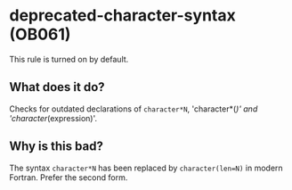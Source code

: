 # deprecated-character-syntax (OB061)
This rule is turned on by default.

## What does it do?
Checks for outdated declarations of `character*N`,
'character*(*)' and 'character*(expression)'.

## Why is this bad?
The syntax `character*N` has been replaced by `character(len=N)` in modern
Fortran. Prefer the second form.